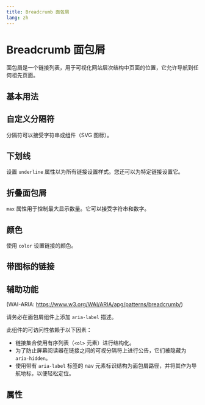 ```yaml
---
title: Breadcrumb 面包屑
lang: zh
---
```


<script setup lang="ts">
  import props from "../../../example/breadcrumb/description/zh-props.ts";
</script>

# Breadcrumb 面包屑

面包屑是一个链接列表，用于可视化网站层次结构中页面的位置，它允许导航到任何祖先页面。

## 基本用法

<demo src="../../../example/breadcrumb/basic.vue" preview="[2-6]" />

## 自定义分隔符

分隔符可以接受字符串或组件（SVG 图标）。

<demo src="../../../example/breadcrumb/separator.vue" preview="[8-18]" />

## 下划线

设置 `underline` 属性以为所有链接设置样式。您还可以为特定链接设置它。

<demo src="../../../example/breadcrumb/underline.vue" preview="[2-19]" />

## 折叠面包屑

`max` 属性用于控制最大显示数量。它可以接受字符串和数字。

<demo src="../../../example/breadcrumb/collapsed.vue" preview="[2-6]" />

## 颜色

使用 `color` 设置链接的颜色。

<demo src="../../../example/breadcrumb/color.vue" preview="[2-12]" />

## 带图标的链接

<demo src="../../../example/breadcrumb/icon.vue" preview="[8-12]" />

## 辅助功能

(WAI-ARIA: https://www.w3.org/WAI/ARIA/apg/patterns/breadcrumb/)

请务必在面包屑组件上添加 `aria-label` 描述。

此组件的可访问性依赖于以下因素：

* 链接集合使用有序列表（`<ol>` 元素）进行结构化。
* 为了防止屏幕阅读器在链接之间的可视分隔符上进行公告，它们被隐藏为 `aria-hidden`。
* 使用带有 `aria-label` 标签的 nav 元素标识结构为面包屑路径，并将其作为导航地标，以便轻松定位。

## 属性

<table-block type="propsZh" :data="props" />
